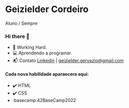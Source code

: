 # Geizielder Cordeiro

Aluno / Sempre

### Hi there 👋

- :construction_worker: Working Hard.
- :computer: Aprendendo a programar.
- 📬 Contato [Linkedin](https://www.linkedin.com/in/geizielder-gervazio-131bb71b1/) | <geizielder.gervazio@gmail.com>

#### Cada nova habilidade aparaecera aqui:
- :heavy_check_mark: HTML
- :heavy_check_mark: CSS
- :basecamp:42BaseCamp2022

<!--
**Geizielder/geizielder** is a ✨ _special_ ✨ repository because its `README.md` (this file) appears on your GitHub profile.

Here are some ideas to get you started:

- 🔭 I’m currently working on ...
- 🌱 I’m currently learning ...
- 👯 I’m looking to collaborate on ...
- 🤔 I’m looking for help with ...
- 💬 Ask me about ...
- 📫 How to reach me: ...
- 😄 Pronouns: ...
- ⚡ Fun fact: ...
-->
